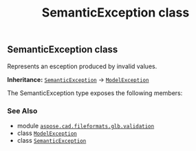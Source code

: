 ﻿---
title: SemanticException class
second_title: Aspose.CAD for Python via .NET API References
description: 
type: docs
weight: 50
url: /python-net/aspose.cad.fileformats.glb.validation/semanticexception/
is_root: false
---

## SemanticException class

Represents an esception produced by invalid values.



**Inheritance:** [`SemanticException`](/cad/python-net/aspose.cad.fileformats.glb.validation/semanticexception) → 
[`ModelException`](/cad/python-net/aspose.cad.fileformats.glb.validation/modelexception)



The SemanticException type exposes the following members:


### See Also
* module [`aspose.cad.fileformats.glb.validation`](..)
* class [`ModelException`](/cad/python-net/aspose.cad.fileformats.glb.validation/modelexception)
* class [`SemanticException`](/cad/python-net/aspose.cad.fileformats.glb.validation/semanticexception)
